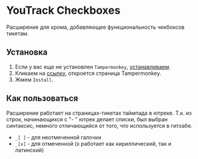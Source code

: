 # YouTrack Checkboxes

Расширение для хрома, добавляющее функциональность чекбоксов тикетам.

## Установка

1. Если у вас еще не установлен `Tampermonkey`, [устанавливаем](https://chrome.google.com/webstore/detail/tampermonkey/dhdgffkkebhmkfjojejmpbldmpobfkfo).
1. Кликаем на [ссылку](https://github.com/timepad/youtrack-userscript/raw/master/youtrack.checkboxes.user.js), откроется страница Tampermonkey.
1. Жмем `Install`.

## Как пользоваться

Расширение работает на страницах-тикетах таймпада в ютреке. Т.к. из строк, начинающихся с "- " ютрек делает списки, был выбран синтаксис, немного отличающийся от того, что используется в гитхабе.

* `_[ ]` - для неотмеченной галочки
* `_[x]` - для отмеченной (x работает как кириллический, так и латинский)

